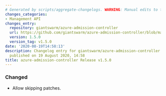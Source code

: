 ```yaml
---
# Generated by scripts/aggregate-changelogs. WARNING: Manual edits to this files will be overwritten.
changes_categories:
- Management API
changes_entry:
  repository: giantswarm/azure-admission-controller
  url: https://github.com/giantswarm/azure-admission-controller/blob/master/CHANGELOG.md#150---2020-08-19
  version: 1.5.0
  version_tag: v1.5.0
date: '2020-08-19T14:58:13'
description: Changelog entry for giantswarm/azure-admission-controller version 1.5.0,
  published on 19 August 2020, 14:58
title: azure-admission-controller Release v1.5.0
---
```


### Changed
- Allow skipping patches.
